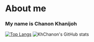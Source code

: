 <h1>About me</h1>
<h3>My name is Chanon Khanijoh</h3>

[![Top Langs](https://github-readme-stats.vercel.app/api/top-langs/?username=KhChanon&layout=compact&theme=dracula)](https://github.com/anuraghazra/github-readme-stats)
![KhChanon's GitHub stats](https://github-readme-stats.vercel.app/api?username=KhChanon&show_icons=true&theme=dracula&count_private=true)


